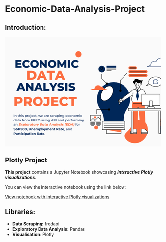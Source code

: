 # Economic-Data-Analysis-Project
## Introduction:

![Alt Text](https://github.com/OssFad/Economic-Data-Analysis-Project-/blob/main/Orange%20and%20Blue%20Illustration%20Business%20Strategy%20Poster.png)

## Plotly Project

**This project** contains a Jupyter Notebook showcasing ***interactive Plotly visualizations***.

You can view the interactive notebook using the link below:

[View notebook with interactive Plotly visualizations](https://nbviewer.org/github/OssFad/Economic-Data-Analysis-Project-/blob/main/p.ipynb)



## Libraries:
- **Data Scraping:** fredapi
- **Exploratory Data Analysis:** Pandas
- **Visualisation:** Plotly
